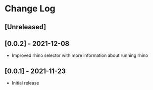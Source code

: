 # Change Log

## [Unreleased]

## [0.0.2] - 2021-12-08
- Improved rhino selector with more information about running rhino

## [0.0.1] - 2021-11-23
- Initial release